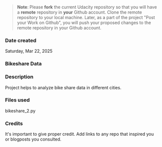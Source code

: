 >**Note**: Please **fork** the current Udacity repository so that you will have a **remote** repository in **your** Github account. Clone the remote repository to your local machine. Later, as a part of the project "Post your Work on Github", you will push your proposed changes to the remote repository in your Github account.

### Date created
Saturday, Mar 22, 2025

### Bikeshare Data

### Description
Project helps to analyze bike share data in different cities.

### Files used
bikeshare_2.py

### Credits
It's important to give proper credit. Add links to any repo that inspired you or blogposts you consulted.

